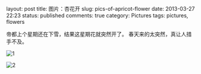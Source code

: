 layout: post
title: 图片：杏花开
slug: pics-of-apricot-flower
date: 2013-03-27 22:23
status: published
comments: true
category: Pictures
tags: pictures, flowers

帝都上个星期还在下雪，结果这星期花就突然开了。
春天来的太突然，真让人措手不及。

![1](https://lh3.googleusercontent.com/QpGUToVhiN3uEPuNAh2neygB19vMfLRa0y0tHXMgk68rqRfMmEfK2Bac3ZLaEdZW0Fz25rHeXi6nGc-an6H5UzmsxSTnpG_qSD5RwYo0p-bvF9jCGChjodUeVyUUCQjLqdYotzeZz3o=w640)

![2](https://lh3.googleusercontent.com/uYJ9yI-n-FiaPiyW3Eouge_swJTx5Vk9-YmnGbh_ASEQcXXpSXKvnTLBAB9g33bomHP_GzITy1lMAiKppnYxqtooljyZhlKW4QN2yO336S9Hz-bx1K2vF_2bDZRYRMUifdx2mUL85fA=s640)
